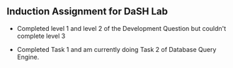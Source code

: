 ## Induction Assignment for DaSH Lab

- Completed level 1 and level 2 of the Development Question but couldn't complete level 3 

- Completed Task 1 and am currently doing Task 2 of Database Query Engine.
